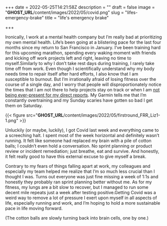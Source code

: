 +++
date = 2022-05-25T14:21:58Z
description = ""
draft = false
image = "__GHOST_URL__/content/images/2022/05/covid.png"
slug = "lifes-emergency-brake"
title = "life's emergency brake"

+++


Ironically, I work at a mental health company but I’m really bad at prioritizing my own mental health. Life’s been going at a blistering pace for the last four months since my return to San Francisco in January. I’ve been training hard for this upcoming marathon, spending every waking moment with friends and kicking off work projects left and right, leaving no time to myself.Similarly to why I don’t take rest days during training, I rarely take time off from work. Even though I scientifically understand why my body needs time to repair itself after hard efforts, I also know that I am susceptible to burnout. But I’m irrationally afraid of losing fitness over the course of a single day, and I worry  that people will disproportionately notice the times that I am not there to help projects stay on track or when I am [not being ever-present for my direct reports](https://review.firstround.com/a-managers-guide-to-helping-teams-face-down-uncertainty,-burnout-and-perfectionism). My Garmin tells me that I’m constantly overtraining and my Sunday scaries have gotten so bad I get them on Saturday.

{{< figure src="__GHOST_URL__/content/images/2022/05/firstround_FRR_Liz1-1.png" >}}

Unluckily (or maybe, luckily), I got Covid last week and everything came to a screeching halt. I spent most of the week horizontal and definitely wasn’t running. It felt like someone had replaced my brain with a pile of cotton balls; I couldn’t even hold a conversation. No sprint planning or product review or incident remediation; just breathe, eat and survive. And honestly, it felt really good to have this external excuse to give myself a break.

Contrary to my fears of things falling apart at work, my colleagues and especially my team helped me realize that I’m so much less crucial than I thought I was. Turns out everyone was just fine missing a week of 1:1s and honestly they probably ran sprint planning better without me. As for my fitness, my lungs are a bit slow to recover, but I managed to run some decent mile repeats just a week after testing positive.Getting Covid was a weird way to remove a lot of pressure I exert upon myself in all aspects of life, especially running and work, and I’m hoping to hold a more sustainable pace in life moving forward.

(The cotton balls are slowly turning back into brain cells, one by one.)



